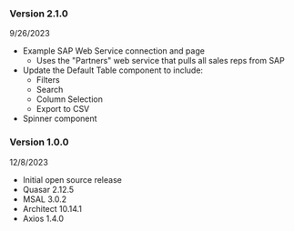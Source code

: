 ### Version 2.1.0

9/26/2023

- Example SAP Web Service connection and page
    - Uses the "Partners" web service that pulls all sales reps from SAP
- Update the Default Table component to include:
    - Filters
    - Search
    - Column Selection
    - Export to CSV
- Spinner component

### Version 1.0.0

12/8/2023

- Initial open source release
- Quasar 2.12.5
- MSAL 3.0.2
- Architect 10.14.1
- Axios 1.4.0